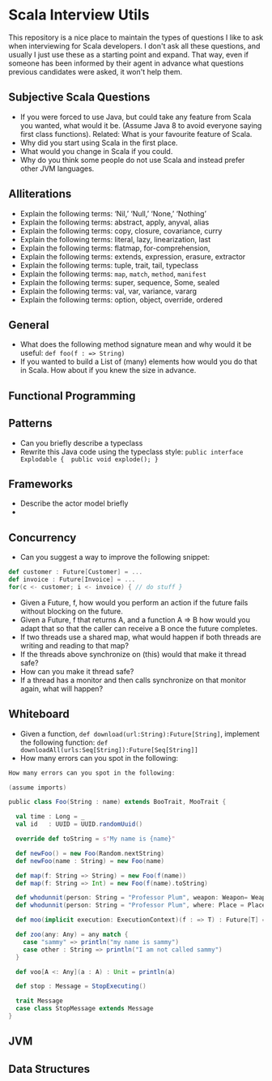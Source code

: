 # Scala Interview Utils

This repository is a nice place to maintain the types of questions I like to ask when interviewing for Scala developers. I don't ask all these questions, and usually I just use these as a starting point and expand. That way, even if someone has been informed by their agent in advance what questions previous candidates were asked, it won't help them.

## Subjective Scala Questions
* If you were forced to use Java, but could take any feature from Scala you wanted, what would it be. (Assume Java 8 to avoid everyone saying first class functions). Related: What is your favourite feature of Scala.
* Why did you start using Scala in the first place.
* What would you change in Scala if you could.
* Why do you think some people do not use Scala and instead prefer other JVM languages.

## Alliterations  
* Explain the following terms: ‘Nil,’ ‘Null,’ ‘None,’ ‘Nothing’
* Explain the following terms: abstract, apply, anyval, alias
* Explain the following terms: copy, closure, covariance, curry
* Explain the following terms: literal, lazy, linearization, last
* Explain the following terms: flatmap, for-comprehension, 
* Explain the following terms: extends, expression, erasure, extractor
* Explain the following terms: tuple, trait, tail, typeclass
* Explain the following terms: `map`, `match`, `method`, `manifest`
* Explain the following terms: super, sequence, Some, sealed
* Explain the following terms: val, var, variance, vararg
* Explain the following terms: option, object, override, ordered

## General
* What does the following method signature mean and why would it be useful: `def foo(f : => String)`
* If you wanted to build a List of (many) elements how would you do that in Scala. How about if you knew the size in advance.

## Functional Programming

## Patterns
* Can you briefly describe a typeclass
* Rewrite this Java code using the typeclass style:
  `public interface Explodable { 
    public void explode();
  }`

## Frameworks
* Describe the actor model briefly
* 

## Concurrency
* Can you suggest a way to improve the following snippet:
```scala
def customer : Future[Customer] = ...
def invoice : Future[Invoice] = ...
for(c <- customer; i <- invoice) { // do stuff }
```
* Given a Future, f, how would you perform an action if the future fails without blocking on the future.
* Given a Future, f that returns A, and a function A => B how would you adapt that so that the caller can receive a B once the future completes.
* If two threads use a shared map, what would happen if both threads are writing and reading to that map?
* If the threads above synchronize on (this) would that make it thread safe?
* How can you make it thread safe?
* If a thread has a monitor and then calls synchronize on that monitor again, what will happen?

## Whiteboard
* Given a function, `def download(url:String):Future[String]`, implement the following function: `def downloadAll(urls:Seq[String]):Future[Seq[String]]`
* How many errors can you spot in the following:
```scala
How many errors can you spot in the following:

(assume imports)

public class Foo(String : name) extends BooTrait, MooTrait {

  val time : Long = _
  val id   : UUID = UUID.randomUuid()

  override def toString = s"My name is {name}"

  def newFoo() = new Foo(Random.nextString)
  def newFoo(name : String) = new Foo(name)

  def map(f: String => String) = new Foo(f(name))
  def map(f: String => Int) = new Foo(f(name).toString)

  def whodunnit(person: String = "Professor Plum", weapon: Weapon= Weapon.Candlestick) = {}
  def whodunnit(person: String = "Professor Plum", where: Place = Place.Study) = {}

  def moo(implicit execution: ExecutionContext)(f : => T) : Future[T] = Future { f }

  def zoo(any: Any) = any match {
    case "sammy" => println("my name is sammy")
    case other : String => println("I am not called sammy")
  }

  def voo[A <: Any](a : A) : Unit = println(a)

  def stop : Message = StopExecuting()

  trait Message
  case class StopMessage extends Message
}
```

## JVM

## Data Structures
